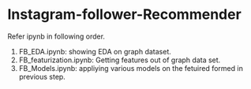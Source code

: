 # Instagram-follower-Recommender

Refer ipynb in following order.
1. FB_EDA.ipynb: showing EDA on graph dataset.
2. FB_featurization.ipynb: Getting features out of graph data set.
3. FB_Models.ipynb: appliying various models on the fetuired formed in previous step.
